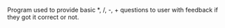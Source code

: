 Program used to provide basic *, /, -, + questions to user with feedback if they got it correct or not. 
